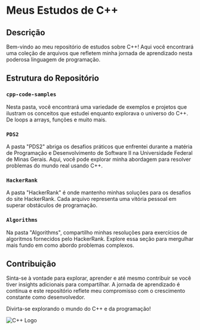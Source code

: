 # Meus Estudos de C++

## Descrição

Bem-vindo ao meu repositório de estudos sobre C++! Aqui você encontrará uma coleção de arquivos que refletem minha jornada de aprendizado nesta poderosa linguagem de programação.

## Estrutura do Repositório

### `cpp-code-samples`

Nesta pasta, você encontrará uma variedade de exemplos e projetos que ilustram os conceitos que estudei enquanto explorava o universo do C++. De loops a arrays, funções e muito mais.

### `PDS2`

A pasta "PDS2" abriga os desafios práticos que enfrentei durante a matéria de Programação e Desenvolvimento de Software II na Universidade Federal de Minas Gerais. Aqui, você pode explorar minha abordagem para resolver problemas do mundo real usando C++.

### `HackerRank`

A pasta "HackerRank" é onde mantenho minhas soluções para os desafios do site HackerRank. Cada arquivo representa uma vitória pessoal em superar obstáculos de programação.

### `Algorithms`

Na pasta "Algorithms", compartilho minhas resoluções para exercícios de algoritmos fornecidos pelo HackerRank. Explore essa seção para mergulhar mais fundo em como abordo problemas complexos.

## Contribuição

Sinta-se à vontade para explorar, aprender e até mesmo contribuir se você tiver insights adicionais para compartilhar. A jornada de aprendizado é contínua e este repositório reflete meu compromisso com o crescimento constante como desenvolvedor. 

Divirta-se explorando o mundo do C++ e da programação!

![C++ Logo](https://upload.wikimedia.org/wikipedia/commons/thumb/1/18/ISO_C%2B%2B_Logo.svg/100px-ISO_C%2B%2B_Logo.svg.png)
